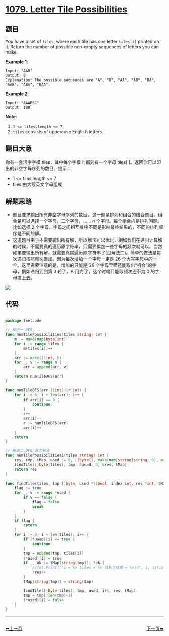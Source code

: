 # [1079. Letter Tile Possibilities](https://leetcode.com/problems/letter-tile-possibilities/)


## 题目

You have a set of `tiles`, where each tile has one letter `tiles[i]` printed on it. Return the number of possible non-empty sequences of letters you can make.

**Example 1**:

    Input: "AAB"
    Output: 8
    Explanation: The possible sequences are "A", "B", "AA", "AB", "BA", "AAB", "ABA", "BAA".

**Example 2**:

    Input: "AAABBC"
    Output: 188

**Note**:

1. `1 <= tiles.length <= 7`
2. `tiles` consists of uppercase English letters.

## 题目大意

你有一套活字字模 tiles，其中每个字模上都刻有一个字母 tiles[i]。返回你可以印出的非空字母序列的数目。提示：  

- 1 <= tiles.length <= 7
- tiles 由大写英文字母组成

## 解题思路

- 题目要求输出所有非空字母序列的数目。这一题是排列和组合的结合题目。组合是可以选择一个字母，二个字母，…… n 个字母。每个组合内是排列问题。比如选择 2 个字母，字母之间相互排序不同是影响最终结果的，不同的排列顺序是不同的解。
- 这道题目由于不需要输出所有解，所以解法可以优化，例如我们在递归计算解的时候，不需要真的遍历原字符串，只需要累加一些字母的频次就可以。当然如果要输出所有解，就需要真实遍历原字符串了(见解法二)。简单的做法是每次递归按照频次累加。因为每次增加一个字母一定是 26 个大写字母中的一个。这里需要注意的是，增加的只能是 26 个字母里面还能取出“机会”的字母，例如递归到到第 3 轮了，A 用完了，这个时候只能取频次还不为 0 的字母拼上去。

![](https://img.halfrost.com/Leetcode/leetcode_1079_0.png)


## 代码

```go

package leetcode

// 解法一 DFS
func numTilePossibilities(tiles string) int {
	m := make(map[byte]int)
	for i := range tiles {
		m[tiles[i]]++
	}
	arr := make([]int, 0)
	for _, v := range m {
		arr = append(arr, v)
	}
	return numTileDFS(arr)
}

func numTileDFS(arr []int) (r int) {
	for i := 0; i < len(arr); i++ {
		if arr[i] == 0 {
			continue
		}
		r++
		arr[i]--
		r += numTileDFS(arr)
		arr[i]++
	}
	return
}

// 解法二 DFS 暴力解法
func numTilePossibilities1(tiles string) int {
	res, tmp, tMap, used := 0, []byte{}, make(map[string]string, 0), make([]bool, len(tiles))
	findTile([]byte(tiles), tmp, &used, 0, &res, tMap)
	return res
}

func findTile(tiles, tmp []byte, used *[]bool, index int, res *int, tMap map[string]string) {
	flag := true
	for _, v := range *used {
		if v == false {
			flag = false
			break
		}
	}
	if flag {
		return
	}
	for i := 0; i < len(tiles); i++ {
		if (*used)[i] == true {
			continue
		}
		tmp = append(tmp, tiles[i])
		(*used)[i] = true
		if _, ok := tMap[string(tmp)]; !ok {
			//fmt.Printf("i = %v tiles = %v 找到了结果 = %v\n", i, string(tiles), string(tmp))
			*res++
		}
		tMap[string(tmp)] = string(tmp)

		findTile([]byte(tiles), tmp, used, i+1, res, tMap)
		tmp = tmp[:len(tmp)-1]
		(*used)[i] = false
	}
}

```


----------------------------------------------
<div style="display: flex;justify-content: space-between;align-items: center;">
<p><a href="https://books.halfrost.com/leetcode/ChapterFour/1078.Occurrences-After-Bigram/">⬅️上一页</a></p>
<p><a href="https://books.halfrost.com/leetcode/ChapterFour/1089.Duplicate-Zeros/">下一页➡️</a></p>
</div>
